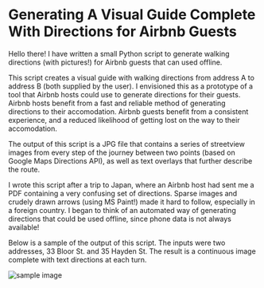 # Generating A Visual Guide Complete With Directions for Airbnb Guests

Hello there! I have written a small Python script to generate walking directions (with pictures!) for Airbnb guests that can used offline.

This script creates a visual guide with walking directions from address A to address B (both supplied by the user). I envisioned this as a prototype of a tool that Airbnb hosts could use to generate directions for their guests. Airbnb hosts benefit from a fast and reliable method of generating directions to their accomodation. Airbnb guests benefit from a consistent experience, and a reduced likelihood of getting lost on the way to their accomodation.

The output of this script is a JPG file that contains a series of streetview images from every step of the journey 
between two points (based on Google Maps Directions API), as well as text overlays that further describe the 
route.

I wrote this script after a trip to Japan, where an Airbnb host had sent me a PDF containing a very confusing set of directions. Sparse images and crudely drawn arrows (using MS Paint!) made it hard to follow, especially in a foreign country. I began to think of an automated way of generating directions that could be used offline, since phone data is not always available!

Below is a sample of the output of this script. The inputs were two addresses, 33 Bloor St. and 35 Hayden St. The result is a continuous image complete with text directions at each turn.

![sample image](https://i.imgur.com/pzVSNBM.jpg)
